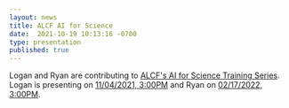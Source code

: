 ```yaml
---
layout: news
title: ALCF AI for Science
date:  2021-10-19 10:13:16 -0700
type: presentation
published: true
---
```


Logan and Ryan are contributing to [ALCF's AI for Science Training Series](https://www.alcf.anl.gov/alcf-ai-science-training-series). Logan is presenting on [11/04/2021, 3:00PM](https://www.alcf.anl.gov/events/machine-learning) and Ryan on [02/17/2022, 3:00PM](https://www.alcf.anl.gov/events/fair-findable-accessible-interoperable-and-reusable-ai-models).